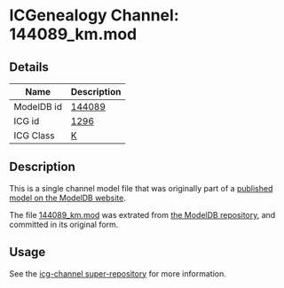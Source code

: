 # ICGenealogy Channel: 144089\_km.mod

## Details

Name | Description
---- | -----------
ModelDB id | [144089](http://senselab.med.yale.edu/ModelDB/ShowModel.cshtml?model=144089)
ICG id | [1296](http://icg.neurotheory.ox.ac.uk/channels/1/1296)
ICG Class | [K](http://icg.neurotheory.ox.ac.uk/channels/1)

## Description

This is a single channel model file that was originally part of a [published model on the ModelDB website](http://senselab.med.yale.edu/mModelDB/ShowModel.cshtml?model=144089).

The file [144089\_km.mod](144089_km.mod) was extrated from [the ModelDB repository](http://senselab.med.yale.edu/ModelDB/ShowModel.cshtml?model=144089), and committed in its original form.

## Usage

See the [icg-channel super-repository](https://github.com/icgenealogy/icg-channels) for more information.